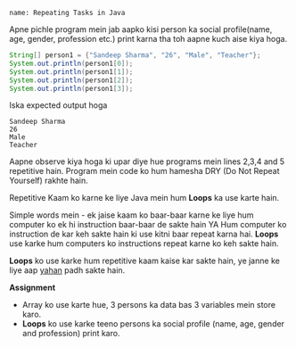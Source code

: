 ```ngMeta
name: Repeating Tasks in Java
```

Apne pichle program mein jab aapko kisi person ka social profile(name, age, gender, profession etc.) print karna tha toh aapne kuch aise kiya hoga.

```java
String[] person1 = {"Sandeep Sharma", "26", "Male", "Teacher"};
System.out.println(person1[0]);
System.out.println(person1[1]);
System.out.println(person1[2]);
System.out.println(person1[3]);
```
Iska expected output hoga

```
Sandeep Sharma
26
Male
Teacher
```

Aapne observe kiya hoga ki upar diye hue programs mein lines 2,3,4 and 5 repetitive hain.
Program mein code ko hum hamesha DRY (Do Not Repeat Yourself) rakhte hain.


Repetitive Kaam ko karne ke liye Java mein hum **Loops** ka use karte hain. 

Simple words mein - ek jaise kaam ko baar-baar karne ke liye hum computer ko ek hi instruction baar-baar de sakte hain YA Hum computer ko instruction de kar keh sakte hain ki use kitni baar repeat karna hai. **Loops** use karke hum computers ko instructions repeat karne ko keh sakte hain.

**Loops** ko use karke hum repetitive kaam kaise kar sakte hain, ye janne ke liye aap [yahan](https://www.tutorialspoint.com/java/java_loop_control.htm) padh sakte hain.


**Assignment**

- Array ko use karte hue, 3 persons ka data bas 3 variables mein store karo.
- **Loops** ko use karke teeno persons ka social profile (name, age, gender and profession) print karo.


